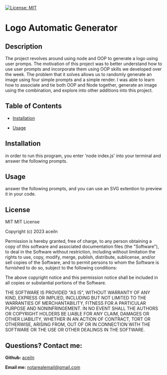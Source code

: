[![License: MIT](https://img.shields.io/badge/License-MIT-yellow.svg)](https://opensource.org/licenses/MIT)
# Logo Automatic Generator
## Description
The project revolves around using node and OOP to generate a logo using user promps. The motivation of this project was to better understand how to use user prompts and incorporate them using OOP skills we developed over the week. The problem that it solves allows us to randomly generate an image using four simple prompts and a simple render. I was able to learn how to associate and tie both OOP and Node together, generate an image using the combination, and explore into other additions into this project. 
## Table of Contents

- [Installation](#installation)

- [Usage](#usage)

## Installation
in order to run this program, you enter 'node index.js' into your terminal and answer the following prompts. 
## Usage
answer the following prompts, and you can use an SVG extention to preview it in your code.

## License
MIT
MIT License

Copyright (c) 2023 aceiln

Permission is hereby granted, free of charge, to any person obtaining a copy of this software and associated documentation files (the "Software"), to deal in the Software without restriction, including without limitation the rights to use, copy, modify, merge, publish, distribute, sublicense, and/or sell copies of the Software, and to permit persons to whom the Software is furnished to do so, subject to the following conditions:

The above copyright notice and this permission notice shall be included in all copies or substantial portions of the Software.

THE SOFTWARE IS PROVIDED "AS IS", WITHOUT WARRANTY OF ANY KIND, EXPRESS OR IMPLIED, INCLUDING BUT NOT LIMITED TO THE WARRANTIES OF MERCHANTABILITY, FITNESS FOR A PARTICULAR PURPOSE AND NONINFRINGEMENT. IN NO EVENT SHALL THE AUTHORS OR COPYRIGHT HOLDERS BE LIABLE FOR ANY CLAIM, DAMAGES OR OTHER LIABILITY, WHETHER IN AN ACTION OF CONTRACT, TORT OR OTHERWISE, ARISING FROM, OUT OF OR IN CONNECTION WITH THE SOFTWARE OR THE USE OR OTHER DEALINGS IN THE SOFTWARE.
## Questions? Contact me:
**Github:** [aceiln](https://github.com/aceiln)

**Email me:** notarealemail@gmail.com